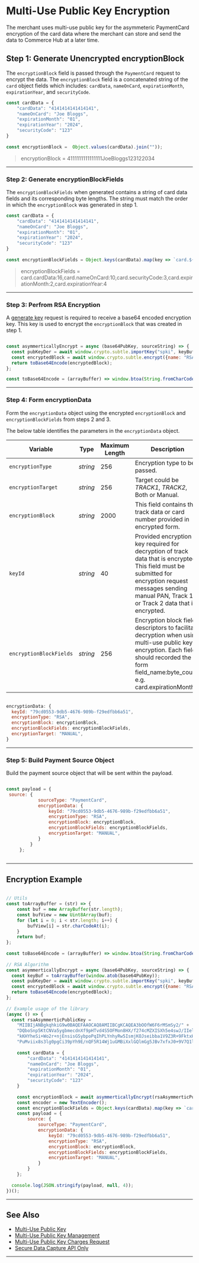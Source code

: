 
# Multi-Use Public Key Encryption

The merchant uses multi-use public key for the asymmeteric PaymentCard encryption of the card data where the merchant can store and send the data to Commerce Hub at a later time.   

## Step 1: Generate Unencrypted encryptionBlock


The `encryptionBlock` field is passed through the `PaymentCard` request to encrypt the data. The `encryptionBlock` field is a concatenated string of the `card` object fields which includes: `cardData`, `nameOnCard`, `expirationMonth`, `expirationYear`, and `securityCode`.

```Javascript
const cardData = {
    "cardData": "4141414141414141",
    "nameOnCard": "Joe Bloggs",
    "expirationMonth": "01",
    "expirationYear": "2024",
    "securityCode": "123"
}
  
const encryptionBlock =  Object.values(cardData).join(""));

```

<!-- theme: example -->
> encryptionBlock = 4111111111111111JoeBloggs123122034

--- 

### Step 2:  Generate encryptionBlockFields

The `encryptionBlockFields` when generated contains a string of card data fields and its corresponding byte lengths. The string must match the order in which the `encryptionBlock` was generated in step 1. 


```Javascript
const cardData = {
    "cardData": "4141414141414141",
    "nameOnCard": "Joe Bloggs",
    "expirationMonth": "01",
    "expirationYear": "2024",
    "securityCode": "123"
}
  
const encryptionBlockFields = Object.keys(cardData).map(key => `card.${key}:${encoder.encode(cardData[key]).length}`).join(',');

```

<!-- theme: example -->
> encryptionBlockFields = card.cardData:16,card.nameOnCard:10,card.securityCode:3,card.expirationMonth:2,card.expirationYear:4

---

### Step 3: Perfrom RSA Encryption

A [generate key](?path=docs/Online-Mobile-Digital/Secure-Data-Capture/Multi-Use-Public-Key/Multi-Use-Public-Key-Management.md#generate-key) request is required  to receive a base64 encoded encryption key. This key is used to encrypt the `encryptionBlock` that was created in step 1.


```javascript

const asymmerticallyEncrypt = async (base64PubKey, sourceString) => {  const keyBuf = toArrayBuffer(window.atob(base64PubKey));
  const pubKeyDer = await window.crypto.subtle.importKey("spki", keyBuf, { name: "RSA-OAEP", hash: "SHA-256", }, true, ["encrypt"]);
  const encryptedBlock = await window.crypto.subtle.encrypt({name: "RSA-OAEP",}, pubKeyDer, new TextEncoder().encode(sourceString));
  return toBase64Encode(encryptedBlock);
};

const toBase64Encode = (arrayBuffer) => window.btoa(String.fromCharCode(...new Uint8Array(arrayBuffer)));

```

--- 


### Step 4: Form encryptionData

Form the `encryptionData` object using the encrypted `encryptionBlock` and `encryptionBlockFields` from steps 2 and 3.

The below table identifies the parameters in the `encryptionData` object.

| Variable | Type | Maximum Length | Description |
| -------- | ---- | ------- | -------------------------------|
| `encryptionType` | *string* | 256 | Encryption type to be passed. |
| `encryptionTarget` | *string* | 256 | Target could be *TRACK1*, *TRACK2*, Both or Manual. |
| `encryptionBlock` | *string* | 2000 | This field contains the track data or card number provided in encrypted form. |
| `keyId` | *string* | 40 | Provided encryption key required for decryption of track data that is encrypted. This field must be submitted for encryption request messages sending manual PAN, Track 1, or Track 2 data that is encrypted. |
| `encryptionBlockFields` | *string* | 256 | Encryption block field descriptors to facilitate decryption when using multi-use public key encryption. Each field should recorded the form field_name:byte_count e.g. card.expirationMonth:2 |


```Javascript

encryptionData: {
  keyId: "79cd0553-9db5-4676-989b-f29edfbb6a51",
  encryptionType: "RSA",
  encryptionBlock: encryptionBlock,
  encryptionBlockFields: encryptionBlockFields,
  encryptionTarget: "MANUAL",
}

```

--- 

### Step 5: Build Payment Source Object

Build the payment source object that will be sent within the payload.

```javascript

const payload = {       
 source: {
            sourceType: "PaymentCard",
            encryptionData: {
                keyId: "79cd0553-9db5-4676-989b-f29edfbb6a51",
                encryptionType: "RSA",
                encryptionBlock: encryptionBlock,
                encryptionBlockFields: encryptionBlockFields,
                encryptionTarget: "MANUAL",
            }
         }
     };
     
```
---

## Encryption Example

```javascript

// Utils
const toArrayBuffer = (str) => {
    const buf = new ArrayBuffer(str.length);
    const bufView = new Uint8Array(buf);
    for (let i = 0; i < str.length; i++) {
        bufView[i] = str.charCodeAt(i);
    }
    return buf;
};
  
const toBase64Encode = (arrayBuffer) => window.btoa(String.fromCharCode(...new Uint8Array(arrayBuffer)));
  
// RSA Algorithm
const asymmerticallyEncrypt = async (base64PubKey, sourceString) => {
  const keyBuf = toArrayBuffer(window.atob(base64PubKey));
  const pubKeyDer = await window.crypto.subtle.importKey("spki", keyBuf, { name: "RSA-OAEP", hash: "SHA-256", }, true, ["encrypt"]);
  const encryptedBlock = await window.crypto.subtle.encrypt({name: "RSA-OAEP",}, pubKeyDer, new TextEncoder().encode(sourceString));
  return toBase64Encode(encryptedBlock);
};
  
// Example usage of the library
(async () => {  
  const rsaAsymmerticPublicKey =
    "MIIBIjANBgkqhkiG9w0BAQEFAAOCAQ8AMIIBCgKCAQEA3bOOfW6F6rMSmSy2/" +
    "DQboSnp5KtCNVa5ygbmecdnXf9pHTvd4S5OFMon8HX/f274cMZXISXh5e4swJ/IIelCszxMjOmH1UzbihgoMPen+9sh+Nc9qNJ0MJ+ZSTGiY4EvtUdiamYa" +
    "kKHYheSi+Wo2r+njEnsisGSybpoPqIhPLYnhyRw5IsmjKOJseibba1V9Z3R+9FktxHamYjCaOYTq58zPg4z2Txt9iuu9sOL1EXsRuNFvw6YadPHrBaDYIK/" +
    "PuMviix8s3lg0pgCi39pYh9E/nQF5R14Wj1uGMBiXxlGQlmGg5JBv7xfxJ0+9V7Q1lIaSbeX7+jwIqyIpTuyPdQIDAQAB";
  
    const cardData = {
        "cardData": "4141414141414141",
        "nameOnCard": "Joe Bloggs",
        "expirationMonth": "01",
        "expirationYear": "2024",
        "securityCode": "123"
    }
      
    const encryptionBlock = await asymmerticallyEncrypt(rsaAsymmerticPublicKey, Object.values(cardData).join(""));
    const encoder = new TextEncoder();
    const encryptionBlockFields = Object.keys(cardData).map(key => `card.${key}:${encoder.encode(cardData[key]).length}`).join(',');
    const payload = {
        source: {
            sourceType: "PaymentCard",
            encryptionData: {
                keyId: "79cd0553-9db5-4676-989b-f29edfbb6a51",
                encryptionType: "RSA",
                encryptionBlock: encryptionBlock,
                encryptionBlockFields: encryptionBlockFields,
                encryptionTarget: "MANUAL",
            }
        }
    };
  
  console.log(JSON.stringify(payload, null, 4));
})();

```

---

## See Also
- [Multi-Use Public Key](?path=docs/Online-Mobile-Digital/Secure-Data-Capture/Multi-Use-Public-Key/Multi-Use-Public-Key.md)
- [Multi-Use Public Key Management](?path=docs/Online-Mobile-Digital/Secure-Data-Capture/Multi-Use-Public-Key/Multi-Use-Public-Key-Management.md)
- [Multi-Use Public Key Charges Request](?path=docs/Online-Mobile-Digital/Secure-Data-Capture/Multi-Use-Public-Key/Multi-Use-Public-Key-Request.md)
- [Secure Data Capture API Only](?path=docs/Online-Mobile-Digital/Secure-Data-Capture/API/API-Only.md)

---

